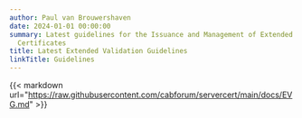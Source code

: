 ```yaml
---
author: Paul van Brouwershaven
date: 2024-01-01 00:00:00
summary: Latest guidelines for the Issuance and Management of Extended Validation
  Certificates
title: Latest Extended Validation Guidelines
linkTitle: Guidelines
---
```


{{< markdown url="https://raw.githubusercontent.com/cabforum/servercert/main/docs/EVG.md" >}}